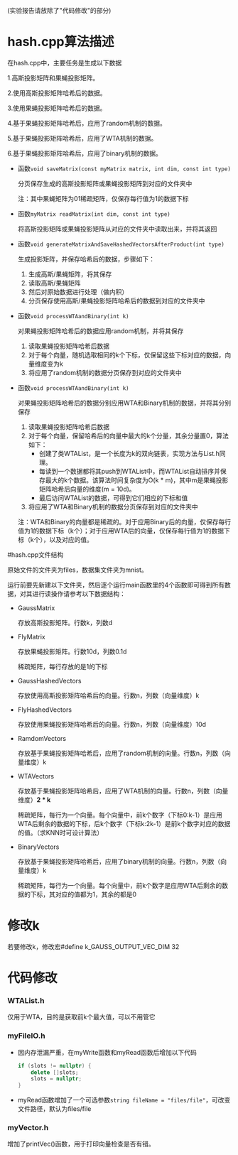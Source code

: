 (实验报告请放除了"代码修改"的部分)

# hash.cpp算法描述

在hash.cpp中，主要任务是生成以下数据

1.高斯投影矩阵和果蝇投影矩阵。

2.使用高斯投影矩阵哈希后的数据。

3.使用果蝇投影矩阵哈希后的数据。

4.基于果蝇投影矩阵哈希后，应用了random机制的数据。

5.基于果蝇投影矩阵哈希后，应用了WTA机制的数据。

6.基于果蝇投影矩阵哈希后，应用了binary机制的数据。

* 函数`void saveMatrix(const myMatrix matrix, int dim, const int type)`

  分页保存生成的高斯投影矩阵或果蝇投影矩阵到对应的文件夹中

  注：其中果蝇矩阵为01稀疏矩阵，仅保存每行值为1的数据下标

* 函数`myMatrix readMatrix(int dim, const int type)`

  将高斯投影矩阵或果蝇投影矩阵从对应的文件夹中读取出来，并将其返回

* 函数`void generateMatrixAndSaveHashedVectorsAfterProduct(int type)`

  生成投影矩阵，并保存哈希后的数据，步骤如下：

  1. 生成高斯/果蝇矩阵，将其保存
  2. 读取高斯/果蝇矩阵
  3. 然后对原始数据进行处理（做内积）
  4. 分页保存使用高斯/果蝇投影矩阵哈希后的数据到对应的文件夹中

* 函数`void processWTAandBinary(int k)`

  对果蝇投影矩阵哈希后的数据应用random机制，并将其保存

  1. 读取果蝇投影矩阵哈希后数据
  2. 对于每个向量，随机选取相同的k个下标，仅保留这些下标对应的数据，向量维度变为k
  3. 将应用了random机制的数据分页保存到对应的文件夹中

* 函数`void processWTAandBinary(int k)`

  对果蝇投影矩阵哈希后的数据分别应用WTA和Binary机制的数据，并将其分别保存

  1. 读取果蝇投影矩阵哈希后数据
  2. 对于每个向量，保留哈希后的向量中最大的k个分量，其余分量置0，算法如下：
     * 创建了类WTAList，是一个长度为k的双向链表，实现方法与List.h同理。
     * 每读到一个数据都将其push到WTAList中，而WTAList自动排序并保存最大的k个数据。该算法时间复杂度为O(k * m)，其中m是果蝇投影矩阵哈希后向量的维度(m = 10d)。
     * 最后访问WTAList的数据，可得到它们相应的下标和值
  3. 将应用了WTA和Binary机制的数据分页保存到对应的文件夹中

  注：WTA和Binary的向量都是稀疏的。对于应用Binary后的向量，仅保存每行值为1的数据下标（k个）；对于应用WTA后的向量，仅保存每行值为1的数据下标（k个），以及对应的值。

#hash.cpp文件结构

原始文件的文件夹为files，数据集文件夹为mnist。

运行前要先新建以下文件夹，然后逐个运行main函数里的4个函数即可得到所有数据，对其进行读操作请参考以下数据结构：

* GaussMatrix

  存放高斯投影矩阵。行数k，列数d

* FlyMatrix

  存放果蝇投影矩阵。行数10d，列数0.1d

  稀疏矩阵，每行存放的是1的下标

* GaussHashedVectors

  存放使用高斯投影矩阵哈希后的向量。行数n，列数（向量维度）k

* FlyHashedVectors

  存放使用果蝇投影矩阵哈希后的向量。行数n，列数（向量维度）10d

* RamdomVectors

  存放基于果蝇投影矩阵哈希后，应用了random机制的向量。行数n，列数（向量维度）k 

* WTAVectors

  存放基于果蝇投影矩阵哈希后，应用了WTA机制的向量。行数n，列数（向量维度）**2 * k**

  稀疏矩阵，每行为一个向量。每个向量中，前k个数字（下标0:k-1）是应用WTA后剩余的数据的下标，后k个数字（下标k:2k-1）是前k个数字对应的数据的值。（求KNN时可设计算法）

* BinaryVectors

  存放基于果蝇投影矩阵哈希后，应用了binary机制的向量。行数n，列数（向量维度）k

  稀疏矩阵，每行为一个向量。每个向量中，前k个数字是应用WTA后剩余的数据的下标，其对应的值都为1，其余的都是0

# 修改k

若要修改k，修改宏#define k_GAUSS_OUTPUT_VEC_DIM 32

# 代码修改

### WTAList.h

仅用于WTA，目的是获取前k个最大值，可以不用管它

### myFileIO.h

* 因内存泄漏严重，在myWrite函数和myRead函数后增加以下代码

  ```c++
  if (slots != nullptr) {
      delete []slots;
      slots = nullptr;
  }
  ```

* myRead函数增加了一个可选参数`string fileName = "files/file"`，可改变文件路径，默认为files/file

### myVector.h

增加了printVec()函数，用于打印向量检查是否有错。